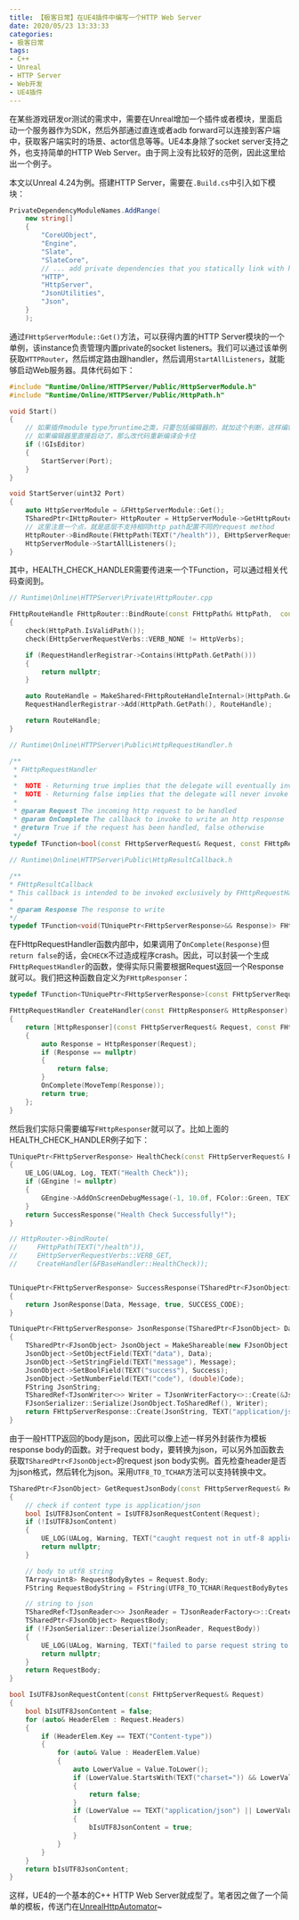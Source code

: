 ```yaml
---
title: 【极客日常】在UE4插件中编写一个HTTP Web Server
date: 2020/05/23 13:33:33
categories:
- 极客日常
tags:
- C++
- Unreal
- HTTP Server
- Web开发
- UE4插件
---
```


在某些游戏研发or测试的需求中，需要在Unreal增加一个插件或者模块，里面启动一个服务器作为SDK，然后外部通过直连或者adb forward可以连接到客户端中，获取客户端实时的场景、actor信息等等。UE4本身除了socket server支持之外，也支持简单的HTTP Web Server。由于网上没有比较好的范例，因此这里给出一个例子。

本文以Unreal 4.24为例。搭建HTTP Server，需要在`.Build.cs`中引入如下模块：

```csharp
PrivateDependencyModuleNames.AddRange(
    new string[]
    {
        "CoreUObject",
        "Engine",
        "Slate",
        "SlateCore",
        // ... add private dependencies that you statically link with here ...
        "HTTP",
        "HttpServer",
        "JsonUtilities",
        "Json",
    }
    );
```

通过`FHttpServerModule::Get()`方法，可以获得内置的HTTP Server模块的一个单例，该instance负责管理内置private的socket listeners。我们可以通过该单例获取`HTTPRouter`，然后绑定路由跟handler，然后调用`StartAllListeners`，就能够启动Web服务器。具体代码如下：

<!-- more -->

```cpp
#include "Runtime/Online/HTTPServer/Public/HttpServerModule.h"
#include "Runtime/Online/HTTPServer/Public/HttpPath.h"

void Start()
{
    // 如果插件module type为runtime之类，只要包括编辑器的，就加这个判断，这样编辑器里不会直接启动server，而standalone时候可以启动
    // 如果编辑器里直接启动了，那么改代码重新编译会卡住
    if (!GIsEditor)
    {
        StartServer(Port);
    }
}

void StartServer(uint32 Port)
{
    auto HttpServerModule = &FHttpServerModule::Get();
    TSharedPtr<IHttpRouter> HttpRouter = HttpServerModule->GetHttpRouter(Port);
    // 这里注意一个点，就是底层不支持相同http path配置不同的request method
    HttpRouter->BindRoute(FHttpPath(TEXT("/health")), EHttpServerRequestVerbs::VERB_GET, HEALTH_CHECK_HANDLER);
    HttpServerModule->StartAllListeners();
}
```

其中，HEALTH_CHECK_HANDLER需要传进来一个TFunction，可以通过相关代码查阅到。

```cpp
// Runtime\Online\HTTPServer\Private\HttpRouter.cpp

FHttpRouteHandle FHttpRouter::BindRoute(const FHttpPath& HttpPath,  const EHttpServerRequestVerbs& HttpVerbs,  const FHttpRequestHandler& Handler)
{
    check(HttpPath.IsValidPath());
    check(EHttpServerRequestVerbs::VERB_NONE != HttpVerbs);

    if (RequestHandlerRegistrar->Contains(HttpPath.GetPath()))
    {
        return nullptr;
    }

    auto RouteHandle = MakeShared<FHttpRouteHandleInternal>(HttpPath.GetPath(), HttpVerbs, Handler);
    RequestHandlerRegistrar->Add(HttpPath.GetPath(), RouteHandle);

    return RouteHandle;
}

// Runtime\Online\HTTPServer\Public\HttpRequestHandler.h

/**
 * FHttpRequestHandler
 *
 *  NOTE - Returning true implies that the delegate will eventually invoke OnComplete
 *  NOTE - Returning false implies that the delegate will never invoke OnComplete
 * 
 * @param Request The incoming http request to be handled
 * @param OnComplete The callback to invoke to write an http response
 * @return True if the request has been handled, false otherwise
 */
typedef TFunction<bool(const FHttpServerRequest& Request, const FHttpResultCallback& OnComplete)> FHttpRequestHandler;

// Runtime\Online\HTTPServer\Public\HttpResultCallback.h

/**
* FHttpResultCallback
* This callback is intended to be invoked exclusively by FHttpRequestHandler delegates
* 
* @param Response The response to write
*/
typedef TFunction<void(TUniquePtr<FHttpServerResponse>&& Response)> FHttpResultCallback;
```

在FHttpRequestHandler函数内部中，如果调用了`OnComplete(Response)`但`return false`的话，会`CHECK`不过造成程序crash。因此，可以封装一个生成`FHttpRequestHandler`的函数，使得实际只需要根据Request返回一个Response就可以。我们把这种函数自定义为`FHttpResponser`：

```cpp
typedef TFunction<TUniquePtr<FHttpServerResponse>(const FHttpServerRequest& Request)> FHttpResponser;

FHttpRequestHandler CreateHandler(const FHttpResponser& HttpResponser)
{
    return [HttpResponser](const FHttpServerRequest& Request, const FHttpResultCallback& OnComplete)
    {
        auto Response = HttpResponser(Request);
        if (Response == nullptr)
        {
            return false;
        }
        OnComplete(MoveTemp(Response));
        return true;
    };
}
```

然后我们实际只需要编写`FHttpResponser`就可以了。比如上面的HEALTH_CHECK_HANDLER例子如下：

```cpp
TUniquePtr<FHttpServerResponse> HealthCheck(const FHttpServerRequest& Request)
{
    UE_LOG(UALog, Log, TEXT("Health Check"));
    if (GEngine != nullptr)
    {
        GEngine->AddOnScreenDebugMessage(-1, 10.0f, FColor::Green, TEXT("Health Check Successfully!"));
    }
    return SuccessResponse("Health Check Successfully!");
}

// HttpRouter->BindRoute(
//     FHttpPath(TEXT("/health")),
//     EHttpServerRequestVerbs::VERB_GET,
//     CreateHandler(&FBaseHandler::HealthCheck));


TUniquePtr<FHttpServerResponse> SuccessResponse(TSharedPtr<FJsonObject> Data, FString Message)
{
    return JsonResponse(Data, Message, true, SUCCESS_CODE);
}

TUniquePtr<FHttpServerResponse> JsonResponse(TSharedPtr<FJsonObject> Data, FString Message, bool Success, int32 Code)
{
    TSharedPtr<FJsonObject> JsonObject = MakeShareable(new FJsonObject());
    JsonObject->SetObjectField(TEXT("data"), Data);
    JsonObject->SetStringField(TEXT("message"), Message);
    JsonObject->SetBoolField(TEXT("success"), Success);
    JsonObject->SetNumberField(TEXT("code"), (double)Code);
    FString JsonString;
    TSharedRef<TJsonWriter<>> Writer = TJsonWriterFactory<>::Create(&JsonString);
    FJsonSerializer::Serialize(JsonObject.ToSharedRef(), Writer);
    return FHttpServerResponse::Create(JsonString, TEXT("application/json"));
}
```

由于一般HTTP返回的body是json，因此可以像上述一样另外封装作为模板response body的函数。对于request body，要转换为json，可以另外加函数去获取`TSharedPtr<FJsonObject>`的request json body实例。首先检查header是否为json格式，然后转化为json。采用`UTF8_TO_TCHAR`方法可以支持转换中文。

```cpp
TSharedPtr<FJsonObject> GetRequestJsonBody(const FHttpServerRequest& Request)
{
    // check if content type is application/json
    bool IsUTF8JsonContent = IsUTF8JsonRequestContent(Request);
    if (!IsUTF8JsonContent)
    {
        UE_LOG(UALog, Warning, TEXT("caught request not in utf-8 application/json body content!"));
        return nullptr;
    }

    // body to utf8 string
    TArray<uint8> RequestBodyBytes = Request.Body;
    FString RequestBodyString = FString(UTF8_TO_TCHAR(RequestBodyBytes.GetData()));

    // string to json
    TSharedRef<TJsonReader<>> JsonReader = TJsonReaderFactory<>::Create(RequestBodyString);
    TSharedPtr<FJsonObject> RequestBody;
    if (!FJsonSerializer::Deserialize(JsonReader, RequestBody))
    {
        UE_LOG(UALog, Warning, TEXT("failed to parse request string to json: %s"), *RequestBodyString);
        return nullptr;
    }
    return RequestBody;
}

bool IsUTF8JsonRequestContent(const FHttpServerRequest& Request)
{
    bool bIsUTF8JsonContent = false;
    for (auto& HeaderElem : Request.Headers)
    {
        if (HeaderElem.Key == TEXT("Content-type"))
        {
            for (auto& Value : HeaderElem.Value)
            {
                auto LowerValue = Value.ToLower();
                if (LowerValue.StartsWith(TEXT("charset=")) && LowerValue != TEXT("charset=utf-8"))
                {
                    return false;
                }
                if (LowerValue == TEXT("application/json") || LowerValue == TEXT("text/json"))
                {
                    bIsUTF8JsonContent = true;
                }
            }
        }
    }
    return bIsUTF8JsonContent;
}
```

这样，UE4的一个基本的C++ HTTP Web Server就成型了。笔者因之做了一个简单的模板，传送门在[UnrealHttpAutomator](https://github.com/utmhikari/UnrealHttpServer)~
